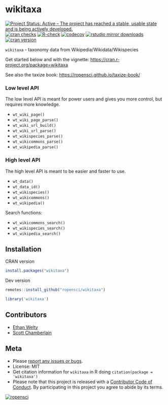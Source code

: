 wikitaxa
========



[![Project Status: Active – The project has reached a stable, usable state and is being actively developed.](https://www.repostatus.org/badges/latest/active.svg)](https://www.repostatus.org/#active)
[![cran checks](https://cranchecks.info/badges/worst/wikitaxa)](https://cranchecks.info/pkgs/wikitaxa)
[![R-check](https://github.com/ropensci/wikitaxa/workflows/R-check/badge.svg)](https://github.com/ropensci/wikitaxa/actions/)
[![codecov](https://codecov.io/gh/ropensci/wikitaxa/branch/master/graph/badge.svg)](https://codecov.io/gh/ropensci/wikitaxa)
[![rstudio mirror downloads](https://cranlogs.r-pkg.org/badges/wikitaxa)](https://github.com/metacran/cranlogs.app)
[![cran version](https://www.r-pkg.org/badges/version/wikitaxa)](https://cran.r-project.org/package=wikitaxa)

`wikitaxa` - taxonomy data from Wikipedia/Wikidata/Wikispecies

Get started below and with the vignette: <https://cran.r-project.org/package=wikitaxa>

See also the taxize book: <https://ropensci.github.io/taxize-book/>


### Low level API

The low level API is meant for power users and gives you more control,
but requires more knowledge.

* `wt_wiki_page()`
* `wt_wiki_page_parse()`
* `wt_wiki_url_build()`
* `wt_wiki_url_parse()`
* `wt_wikispecies_parse()`
* `wt_wikicommons_parse()`
* `wt_wikipedia_parse()`

### High level API

The high level API is meant to be easier and faster to use.

* `wt_data()`
* `wt_data_id()`
* `wt_wikispecies()`
* `wt_wikicommons()`
* `wt_wikipedia()`

Search functions:

* `wt_wikicommons_search()`
* `wt_wikispecies_search()`
* `wt_wikipedia_search()`

## Installation

CRAN version


```r
install.packages("wikitaxa")
```

Dev version


```r
remotes::install_github("ropensci/wikitaxa")
```


```r
library('wikitaxa')
```

## Contributors

* [Ethan Welty](https://github.com/ezwelty)
* [Scott Chamberlain](https://github.com/sckott)

## Meta

* Please [report any issues or bugs](https://github.com/ropensci/wikitaxa/issues).
* License: MIT
* Get citation information for `wikitaxa` in R doing `citation(package = 'wikitaxa')`
* Please note that this project is released with a [Contributor Code of Conduct][coc]. By participating in this project you agree to abide by its terms.

[![ropensci](https://ropensci.org/public_images/github_footer.png)](https://ropensci.org)

[coc]: https://github.com/ropensci/wikitaxa/blob/master/CODE_OF_CONDUCT.md
